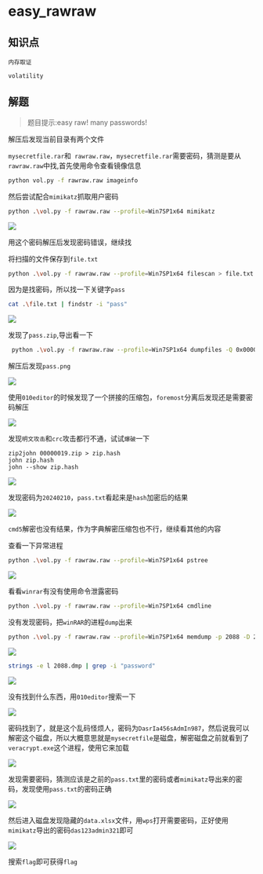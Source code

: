 # easy_rawraw

## 知识点

`内存取证`

`volatility`

## 解题

> 题目提示:easy raw! many passwords! 

解压后发现当前目录有两个文件

`mysecretfile.rar`和` rawraw.raw`，`mysecretfile.rar`需要密码，猜测是要从`rawraw.raw`中找,首先使用命令查看镜像信息

```bash
python vol.py -f rawraw.raw imageinfo
```

然后尝试配合`mimikatz`抓取用户密码

```bash
python .\vol.py -f rawraw.raw --profile=Win7SP1x64 mimikatz
```

![](./img/easy_rawraw-1.png)

用这个密码解压后发现密码错误，继续找

将扫描的文件保存到`file.txt`

```bash
python .\vol.py -f rawraw.raw --profile=Win7SP1x64 filescan > file.txt
```

因为是找密码，所以找一下关键字`pass`

```bash
cat .\file.txt | findstr -i "pass"
```

![](./img/easy_rawraw-2.png)

发现了`pass.zip`,导出看一下

```bash
 python .\vol.py -f rawraw.raw --profile=Win7SP1x64 dumpfiles -Q 0x000000003df8b650 -D ./filedump
```

解压后发现`pass.png`

![](./img/pass.png)

使用`010editor`的时候发现了一个拼接的压缩包，`foremost`分离后发现还是需要密码解压

![](./img/easy_rawraw-4.png)

发现`明文攻击`和`crc`攻击都行不通，试试`爆破`一下

```
zip2john 00000019.zip > zip.hash
john zip.hash
john --show zip.hash
```

![](./img/easy_rawraw-5.png)

发现密码为`20240210`，`pass.txt`看起来是`hash`加密后的结果

![](./img/easy_rawraw-6.png)

`cmd5`解密也没有结果，作为字典解密压缩包也不行，继续看其他的内容

查看一下异常进程

```bash
python .\vol.py -f rawraw.raw --profile=Win7SP1x64 pstree
```

![](./img/easy_rawraw-7.png)

看看`winrar`有没有使用命令泄露密码

```bash
python .\vol.py -f rawraw.raw --profile=Win7SP1x64 cmdline
```

没有发现密码，把`winRAR`的进程`dump`出来

```bash
python .\vol.py -f rawraw.raw --profile=Win7SP1x64 memdump -p 2088 -D 2088
```

![](./img/easy_rawraw-8.png)

```bash
strings -e l 2088.dmp | grep -i "password"
```

![](./img/easy_rawraw-10.png)

没有找到什么东西，用`010editor`搜索一下

![](./img/easy_rawraw-11.png)

密码找到了，就是这个乱码怪烦人，密码为`DasrIa456sAdmIn987`，然后说我可以解密这个磁盘，所以大概意思就是`mysecretfile`是磁盘，解密磁盘之前就看到了`veracrypt.exe`这个进程，使用它来加载

![](./img/easy_rawraw-12.png)

发现需要密码，猜测应该是之前的`pass.txt`里的密码或者`mimikatz`导出来的密码，发现使用`pass.txt`的密码正确

![](./img/easy_rawraw-13.png)

然后进入磁盘发现隐藏的`data.xlsx`文件，用`wps`打开需要密码，正好使用`mimikatz`导出的密码`das123admin321`即可

![](./img/easy_rawraw-14.png)

搜索`flag`即可获得`flag`



